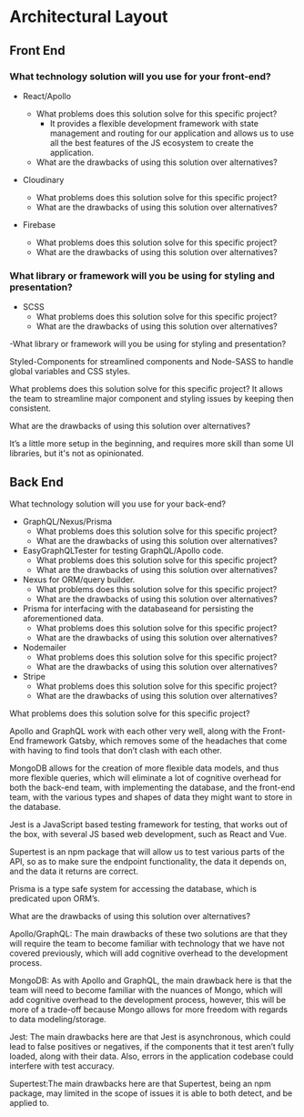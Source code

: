# Architectural Layout
## Front End 
### What technology solution will you use for your front-end? 

* React/Apollo
  * What problems does this solution solve for this specific project? 
      * It provides a flexible development framework with state management and routing for our application and allows us to use all the best features of the JS ecosystem to create the application. 
  * What are the drawbacks of using this solution over alternatives?

* Cloudinary
  * What problems does this solution solve for this specific project?
  * What are the drawbacks of using this solution over alternatives?
* Firebase
  * What problems does this solution solve for this specific project?
  * What are the drawbacks of using this solution over alternatives?


### What library or framework will you be using for styling and presentation?  

* SCSS
  * What problems does this solution solve for this specific project?
  * What are the drawbacks of using this solution over alternatives?


-What library or framework will you be using for styling and presentation?  

Styled-Components for streamlined components and Node-SASS to handle global variables and CSS styles.

What problems does this solution solve for this specific project? 
It allows the team to streamline major component and styling issues by keeping then consistent. 

What are the drawbacks of using this solution over alternatives? 

It’s a little more setup in the beginning, and requires more skill than some UI libraries, but it's not as opinionated.


## Back End
What technology solution will you use for your back-end?


* GraphQL/Nexus/Prisma
  * What problems does this solution solve for this specific project?
  * What are the drawbacks of using this solution over alternatives?
* EasyGraphQLTester for testing GraphQL/Apollo code.
  * What problems does this solution solve for this specific project?
  * What are the drawbacks of using this solution over alternatives?
* Nexus for ORM/query builder.
  * What problems does this solution solve for this specific project?
  * What are the drawbacks of using this solution over alternatives?
* Prisma for interfacing with the databaseand for persisting the aforementioned data.
  * What problems does this solution solve for this specific project?
  * What are the drawbacks of using this solution over alternatives?
* Nodemailer
  * What problems does this solution solve for this specific project?
  * What are the drawbacks of using this solution over alternatives?
* Stripe
  * What problems does this solution solve for this specific project?
  * What are the drawbacks of using this solution over alternatives?



What problems does this solution solve for this specific project?

Apollo and GraphQL work with each other very well, along with the Front-End framework Gatsby, which removes some of the headaches that come with having to find tools that don’t clash with each other.

MongoDB allows for the creation of more flexible data models, and thus more flexible queries, which will eliminate a lot of cognitive overhead for both the back-end team, with implementing the database, and the front-end team, with the various types and shapes of data they might want to store in the database.

Jest is a JavaScript based testing framework for testing, that works out of the box, with several JS based web development, such as React and Vue.

Supertest is an npm package that will allow us to test various parts of the API, so as to make sure the endpoint functionality, the data it depends on, and the data it returns are correct.

Prisma is a type safe system for accessing the database, which is predicated upon ORM’s.


What are the drawbacks of using this solution over alternatives?

Apollo/GraphQL: The main drawbacks of these two solutions are that they will require the team to become familiar with technology that we have not covered previously, which will add cognitive overhead to the development process.

MongoDB: As with Apollo and GraphQL, the main drawback here is that the team will need to become familiar with the nuances of Mongo, which will add cognitive overhead to the development process, however, this will be more of a trade-off because Mongo allows for more freedom with regards to data modeling/storage.

Jest: The main drawbacks here are that Jest is asynchronous, which could lead to false positives or negatives, if the components that it test aren’t fully loaded, along with their data. Also, errors in the application codebase could interfere with test accuracy.

Supertest:The main drawbacks here are that Supertest, being an npm package, may limited in the scope of issues it is able to both detect, and be applied to.


